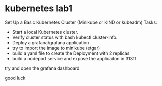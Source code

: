 # kubernetes lab1

Set Up a Basic Kubernetes Cluster (Minikube or KIND or kubeadm) Tasks:

- Start a local Kubernetes cluster.
- Verify cluster status with bash kubectl cluster-info.
- Deploy a grafana/grafana application
- try to import the image to minikube (etgar)
- build a yaml file to create the Deployment with 2 replicas
- build a nodeport service and expose the applicaiton in 31311

try and open the grafana dashboard

good luck
